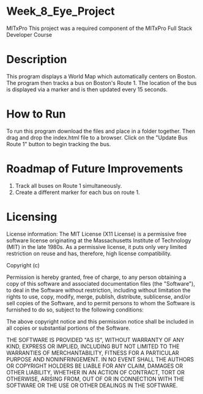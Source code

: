 # Week_8_Eye_Project
MITxPro This project was a required component of the MITxPro Full Stack Developer Course

<h1>Description</h1>
This program displays a World Map which automatically centers on Boston. The program then tracks a bus on Boston's Route 1. The location of the bus is displayed via a marker and is then updated every 15 seconds. 

<h1>How to Run</h1>
To run this program download the files and place in a folder together. Then drag and drop the index.html file to a browser. Click on the "Update Bus Route 1" button to begin tracking the bus. 

<h1>Roadmap of Future Improvements</h1>

1. Track all buses on Route 1 simultaneously.
2. Create a different marker for each bus on route 1. 


<h1>Licensing</h1>

License information: The MIT License (X11 License) is a permissive free software license originating at the Massachusetts Institute of Technology (MIT) in the late 1980s. As a permissive license, it puts only very limited restriction on reuse and has, therefore, high license compatibility.

Copyright (c)

Permission is hereby granted, free of charge, to any person obtaining a copy of this software and associated documentation files (the "Software"), to deal in the Software without restriction, including without limitation the rights to use, copy, modify, merge, publish, distribute, sublicense, and/or sell copies of the Software, and to permit persons to whom the Software is furnished to do so, subject to the following conditions:

The above copyright notice and this permission notice shall be included in all copies or substantial portions of the Software.

THE SOFTWARE IS PROVIDED "AS IS", WITHOUT WARRANTY OF ANY KIND, EXPRESS OR IMPLIED, INCLUDING BUT NOT LIMITED TO THE WARRANTIES OF MERCHANTABILITY, FITNESS FOR A PARTICULAR PURPOSE AND NONINFRINGEMENT. IN NO EVENT SHALL THE AUTHORS OR COPYRIGHT HOLDERS BE LIABLE FOR ANY CLAIM, DAMAGES OR OTHER LIABILITY, WHETHER IN AN ACTION OF CONTRACT, TORT OR OTHERWISE, ARISING FROM, OUT OF OR IN CONNECTION WITH THE SOFTWARE OR THE USE OR OTHER DEALINGS IN THE SOFTWARE.
